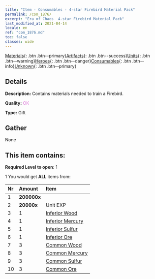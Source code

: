 ```yaml
---
title: "Item - Consumables - 4-star Firebird Material Pack"
permalink: /con_1876/
excerpt: "Era of Chaos  4-star Firebird Material Pack"
last_modified_at: 2021-04-14
locale: en
ref: "con_1876.md"
toc: false
classes: wide
---
```

 [Materials](/Items/){: .btn .btn--primary}[Artifacts](/Items/Artifacts/){: .btn .btn--success}[Units](/Items/Units/){: .btn .btn--warning}[Heroes](/Items/Heroes/){: .btn .btn--danger}[Consumables](/Items/Consumables/){: .btn .btn--info}[Unknown](/Items/Unknown/){: .btn .btn--primary}

## Details
 **Description:** Contains materials needed to train a Firebird.

 **Quality:** <span style="color: #DA70D6">OK</span>

 **Type:** Gift

## Gather

  None

## This item contains:

 **Required Level to open:** 1

 1 You would get **ALL** items  from:

  | Nr | Amount |     Item    |
  |:---|:-------|:------------|
  | 1 |  **200000x** | <i class="fas fa-coins"/> |  | 
  | 2 |  **20000x** | Unit EXP |  | 
  | 3 | 1 | [Inferior Wood](/Items/mat_1/) | 
  | 4 | 1 | [Inferior Mercury](/Items/mat_2/) | 
  | 5 | 1 | [Inferior Sulfur](/Items/mat_3/) | 
  | 6 | 1 | [Inferior Ore](/Items/mat_1/) | 
  | 7 | 3 | [Common Wood](/Items/mat_7/) | 
  | 8 | 3 | [Common Mercury](/Items/mat_8/) | 
  | 9 | 3 | [Common Sulfur](/Items/mat_9/) | 
  | 10 | 3 | [Common Ore](/Items/mat_6/) | 
